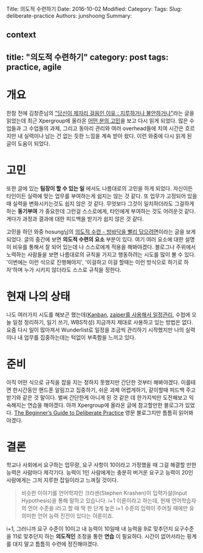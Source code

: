 Title: 의도적 수련하기
Date: 2016-10-02
Modified:
Category:
Tags:
Slug: deliberate-practice
Authors: junshoong
Summary:


context
---
title: "의도적 수련하기"
category: post
tags: practice, agile
---
# 개요
한참 전에 김창준님의 ["당신이 제자리 걸음인 이유 : 지루하거나 불안하거나"](http://agile.egloos.com/5749946)라는 글을 읽었는데 최근 Xpergroup에 올라온 [어떤 분의 고민](https://groups.google.com/d/topic/xper/7lCVZ_kfLvM/discussion)을 보고 다시 읽게 되었다. 많은 수업들과 그 수업들의 과제, 그리고 동아리 관리와 여러 overhead들에 치여 시간은 흐르지만 내 실력이나 남는 건 없는 듯한 느낌을 계속 받아 왔다. 이런 와중에 다시 읽게 된 글이 도움이 되었다.  

# 고민
또한 글에 있는 **팀장이 할 수 있는 일** 에서도 나름대로의 고민을 하게 되었다. 자신이든 타인이든 실력에 맞는 업무를 부여하는게 쉽지는 않는 것 같다. 또 업무가 고정되어 있을 때 실력을 변화시키는것도 쉽지 않은 것 같다. 무엇보다 그것이 일치하더라도 그걸하게하는 **동기부여** 가 중요한데 그런걸 스스로에게, 타인에게 부여하는 것도 어려운것 같다. 게다가 과정과 결과에 대한 피드백을 받기가 쉽지 않은 것 같다.  

고민을 하던 와중 hosung님의 [의도적 수련 - 방바닥을 빨리 닦으려면](http://blog.novice.io/post/yidojeog-suryeon-bangbadageul-bbalri-daggeuryeomyeon)이라는 글을 보게 되었다. 글의 중간에 보면 **의도적 수련의 요소** 부분이 있다. 여기 여러 요소에 대한 설명이 비유를 통해서 잘 되어 있는데 나 스스로에게 적용을 해봐야겠다. 블로그나 주위에서 노력하는 사람들을 보면 나름대로의 규칙을 가지고 행동하려는 시도를 많이 볼 수 있다. '이번에는 이런 식으로 진행해야지', '이걸하고 이걸 할때는 이런 방식으로 하기로 하자'하며 누가 시키지 않더라도 스스로 규칙을 정한다.

# 현재 나의 상태
나도 여러가지 시도를 해보곤 했는데([Kanban](http://blog.harveyk.me/post/2015/11/24/kanban-start-guide/), [zaiper를 사용해서 일정관리](http://blog.harveyk.me/post/2015/10/07/zaiper-integration/), 수첩에 오늘 일정 정리하기, 일기 쓰기, WBS작성) 지금까지 제대로 사용하고 있는 방법은 없다. 요즘 다시 일이 많아져서 Wunderlist로 일정을 조금씩 관리하기 시작했지만 나의 실력이나 내 업무를 집중하는데는 턱없이 부족함을 느끼고 있다.

# 준비
아직 어떤 식으로 규칙을 잡을 지는 정하지 못했지만 간단한 것부터 해봐야겠다. 이를테면 한시간동안 핸드폰 알림끄고 집중하기, 쉬운 과제 어렵게하기, 같이할때 피드백 주고받기와 같은 것 말이다. 벌써 간단한게 아니게 된 것 같은 데 한가지씩만 도전해보고 익숙해지는 연습을 해야겠다. 아까 Xpergroup에 올라온 글에 참고할만한 블로그가 있었다. [The Beginner’s Guide to Deliberate Practice](http://jamesclear.com/deliberate-practice-theory) 영문 블로그지만 틈틈히 읽어봐야겠다.

# 결론
학교나 사회에서 요구하는 업무량, 요구 사항이 10이라고 가정했을 때 그걸 해결할 만한 능력은 사람마다 제각기다. 능력이 1인 사람에게는 충분히 버거운 요구고 능력이 20인 사람에게는 그저 지루한 잡일이라고 느껴질 것이다.

> 비슷한 이야기를 언어학자인 크라센(Stephen Krashen)이 입력가설(Input Hypothesis)을 통해 말하고 있습니다. i+1 이론이라고 하는데, 현재 언어학습자의 언어 수준을 i라고 할 때 딱 한 단계 높은 i+1 수준의 입력이 주어질 때에만 유의미한 언어 능력 진전이 있다는 이론이죠.

i+1, 그러니까 요구 수준이 10이고 내 능력이 10일때 내 능력을 9로 맞추던지 요구수준을 11로 맞추던지 하는 **의도적인** 조정을 통한 **연습** 이 필요하다. 시간이 없어서라는 핑계를 대지 말고 틈틈히 수련에 정진해야겠다.
